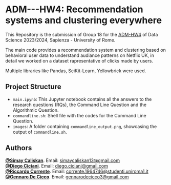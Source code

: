 # ADM---HW4: Recommendation systems and clustering everywhere
This Repository is the submission of Group 18 for the [ADM-HW4](https://github.com/Sapienza-University-Rome/ADM/tree/master/2023/Homework_4) of Data Science 2023/2024, Sapienza - University of Rome. 

The main code provides a recommendation system and clustering based on behavioral user data to understand audiance patterns on Netflix UK, in detail we worked on a dataset rapresentative of clicks made by users.

Multiple libraries like Pandas, SciKit-Learn, Yellowbrick were used.<br>



## Project Structure

- `main.ipynb`: This Jupyter notebook contains all the answers to the research questions (RQs), the Command Line Question and the Algorithmic Question. <br>
- `commandline.sh`: Shell file with the codes for the Command Line Question.
- `images`: A folder containing `commandline_output.png`, showcasing the output of `commandline.sh`.

## Authors 

[**@Simay Caliskan**](https://github.com/simaycaliskan). Email:  simaycaliskan13@gmail.com <br>
[**@Diego Ciciani**](https://github.com/diego-ciciani01). Email:  diego.ciciani@gmail.com<br>
[**@Riccardo Corrente**](https://github.com/RiccardoCorr). Email:  corrente.1964746@studenti.uniroma1.it <br>
[**@Gennaro De Cicco**](https://github.com/gennarodecicco). Email:  gennarodecicco3@gmail.com
